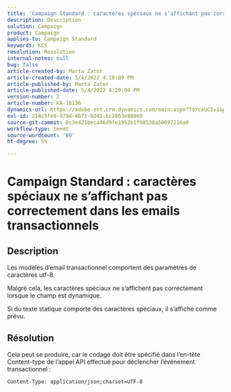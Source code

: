 ```yaml
---
title: 'Campaign Standard : caractères spéciaux ne s’affichant pas correctement dans les emails transactionnels'
description: Description
solution: Campaign
product: Campaign
applies-to: Campaign Standard
keywords: KCS
resolution: Resolution
internal-notes: null
bug: false
article-created-by: Marta Zator
article-created-date: 5/4/2022 4:18:09 PM
article-published-by: Marta Zator
article-published-date: 5/4/2022 4:20:04 PM
version-number: 2
article-number: KA-16136
dynamics-url: https://adobe-ent.crm.dynamics.com/main.aspx?forceUCI=1&pagetype=entityrecord&etn=knowledgearticle&id=5e5514c7-c5cb-ec11-a7b5-6045bd00d4f5
exl-id: 214c5fe9-9794-4671-8d41-bc2863e88069
source-git-commit: 0c3e421beca46d9fe1952b1f98538a50697216a0
workflow-type: tm+mt
source-wordcount: '80'
ht-degree: 5%

---
```


# Campaign Standard : caractères spéciaux ne s’affichant pas correctement dans les emails transactionnels

## Description


Les modèles d’email transactionnel comportent des paramètres de caractères utf-8.

Malgré cela, les caractères spéciaux ne s’affichent pas correctement lorsque le champ est dynamique.

Si du texte statique comporte des caractères spéciaux, il s’affiche comme prévu.


## Résolution


Cela peut se produire, car le codage doit être spécifié dans l’en-tête Content-type de l’appel API effectué pour déclencher l’événement transactionnel :

`Content-Type: application/json;charset=UTF-8`
